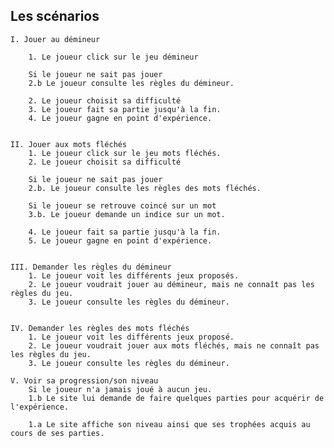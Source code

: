 Les scénarios
-------------

    I. Jouer au démineur

        1. Le joueur click sur le jeu démineur

        Si le joueur ne sait pas jouer
        2.b Le joueur consulte les règles du démineur.

        2. Le joueur choisit sa difficulté
        3. Le joueur fait sa partie jusqu'à la fin.
        4. Le joueur gagne en point d'expérience.


    II. Jouer aux mots fléchés
        1. Le joueur click sur le jeu mots fléchés.
        2. Le joueur choisit sa difficulté

        Si le joueur ne sait pas jouer
        2.b. Le joueur consulte les règles des mots fléchés.

        Si le joueur se retrouve coincé sur un mot
        3.b. Le joueur demande un indice sur un mot.

        4. Le joueur fait sa partie jusqu'à la fin.
        5. Le joueur gagne en point d'expérience.


    III. Demander les règles du démineur
        1. Le joueur voit les différents jeux proposés.
        2. Le joueur voudrait jouer au démineur, mais ne connaît pas les règles du jeu.
        3. Le joueur consulte les règles du démineur.


    IV. Demander les règles des mots fléchés
        1. Le joueur voit les différents jeux proposé.
        2. Le joueur voudrait jouer aux mots fléchés, mais ne connaît pas les règles du jeu.
        3. Le joueur consulte les règles du démineur.

    V. Voir sa progression/son niveau
        Si le joueur n'a jamais joué à aucun jeu.
        1.b Le site lui demande de faire quelques parties pour acquérir de l'expérience.

        1.a Le site affiche son niveau ainsi que ses trophées acquis au cours de ses parties.



